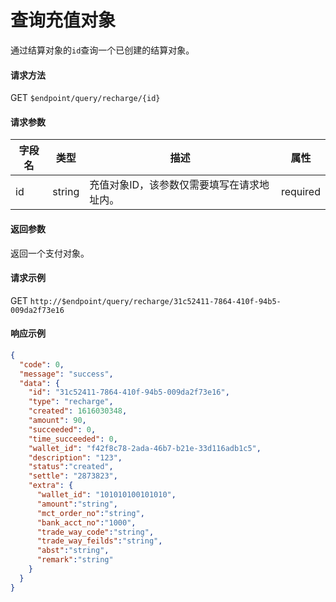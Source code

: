# 查询充值对象

通过结算对象的`id`查询一个已创建的结算对象。

#### 请求方法

GET `$endpoint/query/recharge/{id}`

#### 请求参数

| 字段名    | 类型   | 描述                                        | 属性     |
| --------- | ------ | ------------------------------------------- | -------- |
| id        | string | 充值对象ID，该参数仅需要填写在请求地址内。  | required |
#### 返回参数

返回一个支付对象。

#### 请求示例

GET `http://$endpoint/query/recharge/31c52411-7864-410f-94b5-009da2f73e16`

#### 响应示例

```json
{
  "code": 0,
  "message": "success",
  "data": {
    "id": "31c52411-7864-410f-94b5-009da2f73e16",
    "type": "recharge",
    "created": 1616030348,
    "amount": 90,
    "succeeded": 0,
    "time_succeeded": 0,
    "wallet_id": "f42f8c78-2ada-46b7-b21e-33d116adb1c5",
    "description": "123",
    "status":"created",
    "settle": "2873823",
    "extra": {
      "wallet_id": "101010100101010",
      "amount":"string",
      "mct_order_no":"string",
      "bank_acct_no":"1000",
      "trade_way_code":"string",
      "trade_way_feilds":"string",
      "abst":"string",
      "remark":"string"
    }
  }
}
```
